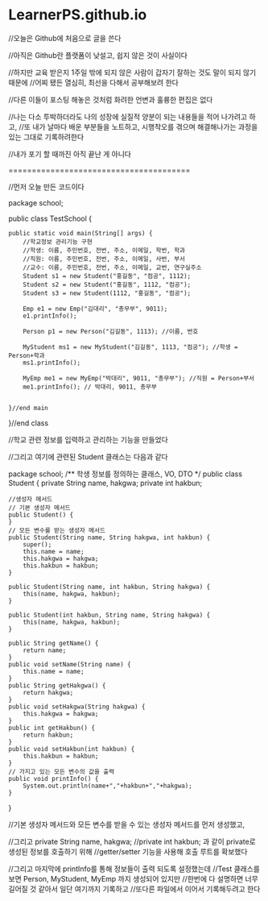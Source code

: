 # LearnerPS.github.io

//오늘은 Github에 처음으로 글을 쓴다

//아직은 Github란 플랫폼이 낮설고, 쉽지 않은 것이 사실이다

//하지만 교육 받은지 1주일 밖에 되지 않은 사람이 갑자기 잘하는 것도 말이 되지 않기 때문에
//어찌 됐든 열심히, 최선을 다해서 공부해보려 한다

//다른 이들이 포스팅 해놓은 것처럼 화려한 언변과 훌륭한 편집은 없다

//나는 다소 투박하더라도 나의 성장에 실질적 양분이 되는 내용들을 적어 나가려고 하고,
//또 내가 날마다 배운 부분들을 노트하고, 시행착오를 겪으며 해결해나가는 과정을 있는 그대로 기록하려한다

//내가 포기 할 때까진 아직 끝난 게 아니다

=======================================

//먼저 오늘 만든 코드이다

package school;

public class TestSchool {

	public static void main(String[] args) {
		//학교정보 관리기능 구현
		//학생: 이름, 주민번호, 전번, 주소, 이메일, 학번, 학과
		//직원: 이름, 주민번호, 전번, 주소, 이메일, 사번, 부서
		//교수: 이름, 주민번호, 전번, 주소, 이메일, 교번, 연구실주소
		Student s1 = new Student("홍길동", "컴공", 1112);
		Student s2 = new Student("홍길동", 1112, "컴공");
		Student s3 = new Student(1112, "홍길동", "컴공");
		
		Emp e1 = new Emp("김대리", "총무부", 9011);
		e1.printInfo();
		
		Person p1 = new Person("김길동", 1113); //이름, 번호
		
		MyStudent ms1 = new MyStudent("김길동", 1113, "컴공"); //학생 = Person+학과
		ms1.printInfo();
		
		MyEmp me1 = new MyEmp("박대리", 9011, "총무부"); //직원 = Person+부서
		me1.printInfo(); // 박대리, 9011, 총무부
		
		
	}//end main

}//end class

//학교 관련 정보를 입력하고 관리하는 기능을 만들었다

//그리고 여기에 관련된 Student 클래스는 다음과 같다

package school;
/** 학생 정보를 정의하는 클래스, VO, DTO */
public class Student {
	private String name, hakgwa;
	private int hakbun;
	
	//생성자 메서드
	// 기본 생성자 메서드
	public Student() {
	}
	// 모든 변수를 받는 생성자 메서드
	public Student(String name, String hakgwa, int hakbun) {
		super();
		this.name = name;
		this.hakgwa = hakgwa;
		this.hakbun = hakbun;
	}
	
	public Student(String name, int hakbun, String hakgwa) {
		this(name, hakgwa, hakbun);
	}
	
	public Student(int hakbun, String name, String hakgwa) {
		this(name, hakgwa, hakbun);
	}
	
	public String getName() {
		return name;
	}
	public void setName(String name) {
		this.name = name;
	}
	public String getHakgwa() {
		return hakgwa;
	}
	public void setHakgwa(String hakgwa) {
		this.hakgwa = hakgwa;
	}
	public int getHakbun() {
		return hakbun;
	}
	public void setHakbun(int hakbun) {
		this.hakbun = hakbun;
	}
	// 가지고 있는 모든 변수의 값을 출력
	public void printInfo() {
		System.out.println(name+","+hakbun+","+hakgwa);
	}
}

//기본 생성자 메서드와 모든 변수를 받을 수 있는 생성자 메서드를 먼저 생성했고,

//그리고 private String name, hakgwa;
//private int hakbun; 과 같이 private로 생성된 정보를 호출하기 위해
//getter/setter 기능을 사용해 호출 루트를 확보했다

//그리고 마지막에 printInfo를 통해 정보들이 출력 되도록 설정했는데
//Test 클래스를 보면 Person, MyStudent, MyEmp 까지 생성되어 있지만
//한번에 다 설명하면 너무 길어질 것 같아서 일단 여기까지 기록하고
//또다른 파일에서 이어서 기록해두려고 한다
